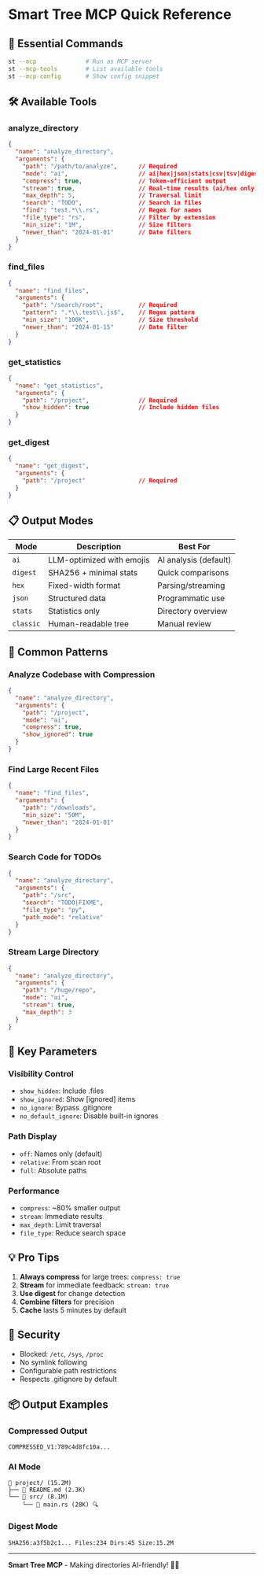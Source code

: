 # Smart Tree MCP Quick Reference

## 🚀 Essential Commands

```bash
st --mcp              # Run as MCP server
st --mcp-tools        # List available tools
st --mcp-config       # Show config snippet
```

## 🛠️ Available Tools

### analyze_directory
```json
{
  "name": "analyze_directory",
  "arguments": {
    "path": "/path/to/analyze",      // Required
    "mode": "ai",                    // ai|hex|json|stats|csv|tsv|digest
    "compress": true,                // Token-efficient output
    "stream": true,                  // Real-time results (ai/hex only)
    "max_depth": 5,                  // Traversal limit
    "search": "TODO",                // Search in files
    "find": "test.*\\.rs",           // Regex for names
    "file_type": "rs",               // Filter by extension
    "min_size": "1M",                // Size filters
    "newer_than": "2024-01-01"       // Date filters
  }
}
```

### find_files
```json
{
  "name": "find_files",
  "arguments": {
    "path": "/search/root",          // Required
    "pattern": ".*\\.test\\.js$",    // Regex pattern
    "min_size": "100K",              // Size threshold
    "newer_than": "2024-01-15"       // Date filter
  }
}
```

### get_statistics
```json
{
  "name": "get_statistics",
  "arguments": {
    "path": "/project",              // Required
    "show_hidden": true              // Include hidden files
  }
}
```

### get_digest
```json
{
  "name": "get_digest",
  "arguments": {
    "path": "/project"               // Required
  }
}
```

## 📋 Output Modes

| Mode | Description | Best For |
|------|-------------|----------|
| `ai` | LLM-optimized with emojis | AI analysis (default) |
| `digest` | SHA256 + minimal stats | Quick comparisons |
| `hex` | Fixed-width format | Parsing/streaming |
| `json` | Structured data | Programmatic use |
| `stats` | Statistics only | Directory overview |
| `classic` | Human-readable tree | Manual review |

## 🎯 Common Patterns

### Analyze Codebase with Compression
```json
{
  "name": "analyze_directory",
  "arguments": {
    "path": "/project",
    "mode": "ai",
    "compress": true,
    "show_ignored": true
  }
}
```

### Find Large Recent Files
```json
{
  "name": "find_files",
  "arguments": {
    "path": "/downloads",
    "min_size": "50M",
    "newer_than": "2024-01-01"
  }
}
```

### Search Code for TODOs
```json
{
  "name": "analyze_directory",
  "arguments": {
    "path": "/src",
    "search": "TODO|FIXME",
    "file_type": "py",
    "path_mode": "relative"
  }
}
```

### Stream Large Directory
```json
{
  "name": "analyze_directory",
  "arguments": {
    "path": "/huge/repo",
    "mode": "ai",
    "stream": true,
    "max_depth": 3
  }
}
```

## 🔧 Key Parameters

### Visibility Control
- `show_hidden`: Include .files
- `show_ignored`: Show [ignored] items
- `no_ignore`: Bypass .gitignore
- `no_default_ignore`: Disable built-in ignores

### Path Display
- `off`: Names only (default)
- `relative`: From scan root
- `full`: Absolute paths

### Performance
- `compress`: ~80% smaller output
- `stream`: Immediate results
- `max_depth`: Limit traversal
- `file_type`: Reduce search space

## 💡 Pro Tips

1. **Always compress** for large trees: `compress: true`
2. **Stream** for immediate feedback: `stream: true`
3. **Use digest** for change detection
4. **Combine filters** for precision
5. **Cache** lasts 5 minutes by default

## 🔐 Security

- Blocked: `/etc`, `/sys`, `/proc`
- No symlink following
- Configurable path restrictions
- Respects .gitignore by default

## 📦 Output Examples

### Compressed Output
```
COMPRESSED_V1:789c4d8fc10a...
```

### AI Mode
```
📁 project/ (15.2M)
├── 📄 README.md (2.3K)
└── 📁 src/ (8.1M)
    └── 📄 main.rs (28K) 🔍
```

### Digest Mode
```
SHA256:a3f5b2c1... Files:234 Dirs:45 Size:15.2M
```

---
**Smart Tree MCP** - Making directories AI-friendly! 🌳✨ 